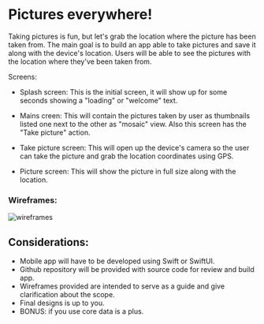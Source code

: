 # Pictures everywhere!

Taking pictures is fun, but let's grab the location where the picture has been taken from. The main goal is to build an app able to take pictures and save it along with the device's location. Users will be able to see the pictures with the location where they've been taken from.

Screens:

- Splash screen: This is the initial screen, it will show up for some seconds showing a "loading" or "welcome" text.

- Mains creen: This will contain the pictures taken by user as thumbnails listed one next to the other as "mosaic" view. Also this screen has the "Take picture" action.

- Take picture screen: This will open up the device's camera so the user can take the picture and grab the location coordinates using GPS.

- Picture screen: This will show the picture in full size along with the location.

### Wireframes:

![wireframes](https://github.com/eurekalabs-io/challenges/blob/main/mobile/react-native/wireframes/screens.png)

## Considerations:

- Mobile app will have to be developed using Swift or SwiftUI.
- Github repository will be provided with source code for review and build app.
- Wireframes provided are intended to serve as a guide and give clarification about the scope.
- Final designs is up to you.
- BONUS: if you use core data is a plus.
